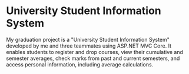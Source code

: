 # University Student Information System  
My graduation project is a "University Student Information System" developed by me and three teammates using ASP.NET MVC Core. It enables students to register and drop courses, view their cumulative and semester averages, check marks from past and current semesters, and access personal information, including average calculations.
